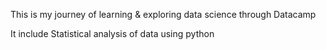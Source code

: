 This is my journey of learning & exploring data science through Datacamp

It include Statistical analysis of data using python
